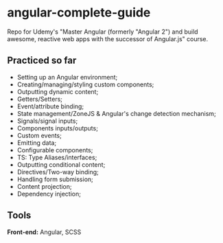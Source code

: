 # angular-complete-guide

Repo for Udemy's "Master Angular (formerly "Angular 2") and build awesome, reactive web apps with the successor of Angular.js" course.

## Practiced so far

- Setting up an Angular environment;
- Creating/managing/styling custom components;
- Outputting dynamic content;
- Getters/Setters;
- Event/attribute binding;
- State management/ZoneJS & Angular's change detection mechanism;
- Signals/signal inputs;
- Components inputs/outputs;
- Custom events;
- Emitting data;
- Configurable components;
- TS: Type Aliases/interfaces;
- Outputting conditional content;
- Directives/Two-way binding;
- Handling form submission;
- Content projection;
- Dependency injection;

## Tools

**Front-end:** Angular, SCSS
